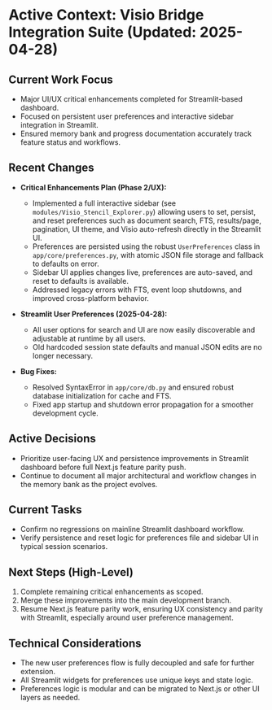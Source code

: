 # Active Context: Visio Bridge Integration Suite (Updated: 2025-04-28)

## Current Work Focus
- Major UI/UX critical enhancements completed for Streamlit-based dashboard.
- Focused on persistent user preferences and interactive sidebar integration in Streamlit.
- Ensured memory bank and progress documentation accurately track feature status and workflows.

## Recent Changes

* **Critical Enhancements Plan (Phase 2/UX):**
  - Implemented a full interactive sidebar (see `modules/Visio_Stencil_Explorer.py`) allowing users to set, persist, and reset preferences such as document search, FTS, results/page, pagination, UI theme, and Visio auto-refresh directly in the Streamlit UI.
  - Preferences are persisted using the robust `UserPreferences` class in `app/core/preferences.py`, with atomic JSON file storage and fallback to defaults on error.
  - Sidebar UI applies changes live, preferences are auto-saved, and reset to defaults is available.
  - Addressed legacy errors with FTS, event loop shutdowns, and improved cross-platform behavior.

* **Streamlit User Preferences (2025-04-28):**
  - All user options for search and UI are now easily discoverable and adjustable at runtime by all users.
  - Old hardcoded session state defaults and manual JSON edits are no longer necessary.

* **Bug Fixes:**
  - Resolved SyntaxError in `app/core/db.py` and ensured robust database initialization for cache and FTS.
  - Fixed app startup and shutdown error propagation for a smoother development cycle.

## Active Decisions

* Prioritize user-facing UX and persistence improvements in Streamlit dashboard before full Next.js feature parity push.
* Continue to document all major architectural and workflow changes in the memory bank as the project evolves.

## Current Tasks

* Confirm no regressions on mainline Streamlit dashboard workflow.
* Verify persistence and reset logic for preferences file and sidebar UI in typical session scenarios.

## Next Steps (High-Level)
1. Complete remaining critical enhancements as scoped.
2. Merge these improvements into the main development branch.
3. Resume Next.js feature parity work, ensuring UX consistency and parity with Streamlit, especially around user preference management.

## Technical Considerations

* The new user preferences flow is fully decoupled and safe for further extension.
* All Streamlit widgets for preferences use unique keys and state logic.
* Preferences logic is modular and can be migrated to Next.js or other UI layers as needed.
